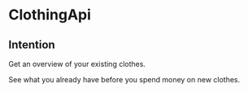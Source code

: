 # ClothingApi
## Intention

Get an overview of your existing clothes.

See what you already have before you spend money on new clothes.
